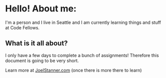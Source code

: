# Hello! About me:

I'm a person and I live in Seattle and I am currently learning things and stuff at Code Fellows.

## What is it all about?

I only have a few days to complete a bunch of assignments! Therefore this document is going to be very short.

Learn more at [JoelStanner.com](joelstanner.com) (once there is more there to learn)

